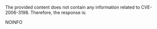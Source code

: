 The provided content does not contain any information related to CVE-2006-3198. Therefore, the response is:

NOINFO